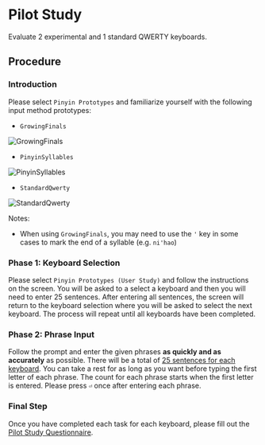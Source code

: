 # Pilot Study

Evaluate 2 experimental and 1 standard QWERTY keyboards.


## Procedure


### Introduction

Please select `Pinyin Prototypes` and familiarize yourself with the following input method prototypes:

* `GrowingFinals`

![GrowingFinals](https://raw.githubusercontent.com/rednoah/dual-swipe-pinyin/master/screenshots/PinyinSyllables.gif "GrowingFinals")

* `PinyinSyllables`

![PinyinSyllables](https://raw.githubusercontent.com/rednoah/dual-swipe-pinyin/master/screenshots/PinyinSyllables.gif "PinyinSyllables")

* `StandardQwerty`

![StandardQwerty](https://raw.githubusercontent.com/rednoah/dual-swipe-pinyin/master/screenshots/StandardQwerty.gif "StandardQwerty")


Notes:

* When using `GrowingFinals`, you may need to use the `'` key in some cases to mark the end of a syllable (e.g. `ni'hao`)


### Phase 1: Keyboard Selection
Please select `Pinyin Prototypes (User Study)` and follow the instructions on the screen. You will be asked to a select a keyboard and then you will need to enter 25 sentences. After entering all sentences, the screen will return to the keyboard selection where you will be asked to select the next keyboard. The process will repeat until all keyboards have been completed.


### Phase 2: Phrase Input
Follow the prompt and enter the given phrases **as quickly and as accurately** as possible. There will be a total of [25 sentences for each keyboard](https://raw.githubusercontent.com/rednoah/dual-swipe-pinyin/master/prompter/pilot-study-phrase-set.txt). You can take a rest for as long as you want before typing the first letter of each phrase. The count for each phrase starts when the first letter is entered. Please press `⏎` once after entering each phrase.


### Final Step
Once you have completed each task for each keyboard, please fill out the [Pilot Study Questionnaire](https://goo.gl/forms/h5IpYRM28MMJ5ozq2).
